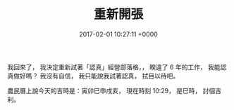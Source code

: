 ﻿---
layout: post
title: 重新開張 
date: 2017-02-01 10:27:11 +0000
category: 說
tags: []
---


我回來了，
我決定重新試著「認真」經營部落格，，
睽違了 6 年的工作，
我能認真做好嗎？
我沒有自信，
我只能說我試著認真，
拭目以待吧。

<!--more-->
   
農民曆上說今天的吉時是：寅卯巳申戌亥，
現在時刻 10:29，
是巳時，
討個吉利。 